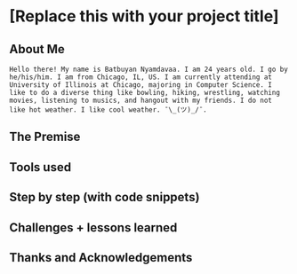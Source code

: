 # [Replace this with your project title]

## About Me

	Hello there! My name is Batbuyan Nyamdavaa. I am 24 years old. I go by he/his/him. I am from Chicago, IL, US. I am currently attending at University of Illinois at Chicago, majoring in Computer Science. I like to do a diverse thing like bowling, hiking, wrestling, watching movies, listening to musics, and hangout with my friends. I do not like hot weather. I like cool weather. ¯\_(ツ)_/¯.


## The Premise

## Tools used

## Step by step (with code snippets)

## Challenges + lessons learned

## Thanks and Acknowledgements
